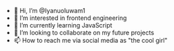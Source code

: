 - 👋 Hi, I’m @Iyanuoluwam1
- 👀 I’m interested in frontend engineering
- 🌱 I’m currently learning JavaScript
- 💞️ I’m looking to collaborate on my future projects
- 📫 How to reach me via social media as "the cool girl"

<!---
Iyanuoluwam1/Iyanuoluwam1 is a ✨ special ✨ repository because its `README.md` (this file) appears on your GitHub profile.
You can click the Preview link to take a look at your changes.
--->
